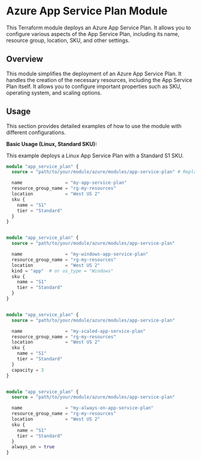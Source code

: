 # Azure App Service Plan Module

This Terraform module deploys an Azure App Service Plan. It allows you to configure various aspects of the App Service Plan, including its name, resource group, location, SKU, and other settings.

## Overview

This module simplifies the deployment of an Azure App Service Plan. It handles the creation of the necessary resources, including the App Service Plan itself. It allows you to configure important properties such as SKU, operating system, and scaling options.

## Usage

This section provides detailed examples of how to use the module with different configurations.

**Basic Usage (Linux, Standard SKU):**

This example deploys a Linux App Service Plan with a Standard S1 SKU.

```terraform
module "app_service_plan" {
  source = "path/to/your/module/azure/modules/app-service-plan" # Replace with the actual path

  name                = "my-app-service-plan"
  resource_group_name = "rg-my-resources"
  location            = "West US 2"
  sku {
    name = "S1"
    tier = "Standard"
  }
}


module "app_service_plan" {
  source = "path/to/your/module/azure/modules/app-service-plan"

  name                = "my-windows-app-service-plan"
  resource_group_name = "rg-my-resources"
  location            = "West US 2"
  kind = "app"  # or os_type = "Windows"
  sku {
    name = "S1"
    tier = "Standard"
  }
}


module "app_service_plan" {
  source = "path/to/your/module/azure/modules/app-service-plan"

  name                = "my-scaled-app-service-plan"
  resource_group_name = "rg-my-resources"
  location            = "West US 2"
  sku {
    name = "S1"
    tier = "Standard"
  }
  capacity = 3
}


module "app_service_plan" {
  source = "path/to/your/module/azure/modules/app-service-plan"

  name                = "my-always-on-app-service-plan"
  resource_group_name = "rg-my-resources"
  location            = "West US 2"
  sku {
    name = "S1"
    tier = "Standard"
  }
  always_on = true
}



